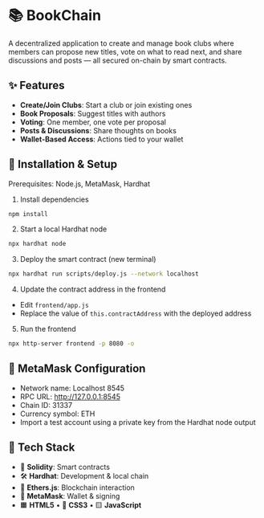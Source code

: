 # 📚 BookChain
A decentralized application to create and manage book clubs where members can propose new titles, vote on what to read next, and share discussions and posts — all secured on-chain by smart contracts.

## ✨ Features
- **Create/Join Clubs**: Start a club or join existing ones
- **Book Proposals**: Suggest titles with authors
- **Voting**: One member, one vote per proposal
- **Posts & Discussions**: Share thoughts on books
- **Wallet-Based Access**: Actions tied to your wallet

## 🚀 Installation & Setup
Prerequisites: Node.js, MetaMask, Hardhat

1) Install dependencies
```bash
npm install
```

2) Start a local Hardhat node
```bash
npx hardhat node
```

3) Deploy the smart contract (new terminal)
```bash
npx hardhat run scripts/deploy.js --network localhost
```

4) Update the contract address in the frontend
- Edit `frontend/app.js`
- Replace the value of `this.contractAddress` with the deployed address

5) Run the frontend
```bash
npx http-server frontend -p 8080 -o
```

## 🔧 MetaMask Configuration
- Network name: Localhost 8545
- RPC URL: http://127.0.0.1:8545
- Chain ID: 31337
- Currency symbol: ETH
- Import a test account using a private key from the Hardhat node output

## 🧰 Tech Stack
- 🧾 **Solidity**: Smart contracts
- 🛠️ **Hardhat**: Development & local chain
- 🔷 **Ethers.js**: Blockchain interaction
- 🦊 **MetaMask**: Wallet & signing
- 🟧 **HTML5** • 🎨 **CSS3** • 🟨 **JavaScript**